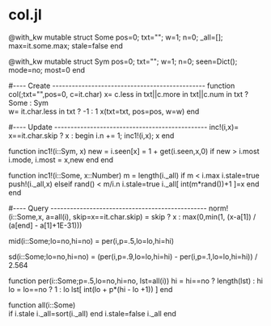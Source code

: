 

# col.jl

@with_kw mutable struct Some
  pos=0; txt=""; w=1; n=0; 
  _all=[]; max=it.some.max; stale=false end

@with_kw mutable struct Sym
  pos=0; txt=""; w=1; n=0; 
  seen=Dict(); mode=no; most=0 end

#---- Create -----------------------------------------------
function col(;txt="",pos=0, c=it.char)
  x= c.less in txt||c.more in txt||c.num in txt ? Some : Sym  
  w= it.char.less in txt ? -1 : 1
  x(txt=txt, pos=pos, w=w) end

#---- Update -----------------------------------------------
inc!(i,x)=
  x==it.char.skip ? x : begin i.n += 1; inc1!(i,x); x end

function inc1!(i::Sym, x)
  new = i.seen[x] = 1 + get(i.seen,x,0)
  if new > i.most
    i.mode, i.most = x,new end end

function inc1!(i::Some, x::Number)
  m = length(i._all)
  if m < i.max 
    i.stale=true
    push!(i._all,x) 
  elseif rand() < m/i.n
    i.stale=true
    i._all[ int(m*rand())+1 ]=x end end

#---- Query ------------------------------------------------
norm!(i::Some,x, a=all(i), skip=x==it.char.skip) =
  skip ? x : max(0,min(1, (x-a[1]) / (a[end] - a[1]+1E-31))) 

mid(i::Some;lo=no,hi=no) = per(i,p=.5,lo=lo,hi=hi)

sd(i::Some;lo=no,hi=no)  = (per(i,p=.9,lo=lo,hi=hi) - 
                            per(i,p=.1,lo=lo,hi=hi)) / 2.564

function per(i::Some;p=.5,lo=no,hi=no, lst=all(i))
  hi = hi==no ? length(lst) : hi
  lo = lo==no ? 1           : lo
  lst[ int(lo + p*(hi - lo +1)) ] end

function all(i::Some)  
  if i.stale i._all=sort(i._all) end
  i.stale=false
  i._all end
````


